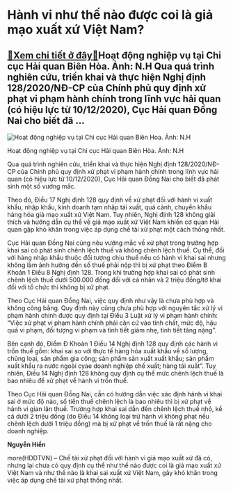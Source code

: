 Hành vi như thế nào được coi là giả mạo xuất xứ Việt Nam?
=========================================================

[:gift:Xem chi tiết ở đây:gift:](https://hddtvn.com/hanh-vi-nhu-the-nao-duoc-coi-la-gia-mao-xuat-xu-viet-nam/)Hoạt động nghiệp vụ tại Chi cục Hải quan Biên Hòa. Ảnh: N.H Qua quá trình nghiên cứu, triển khai và thực hiện Nghị định 128/2020/NĐ-CP của Chính phủ quy định xử phạt vi phạm hành chính trong lĩnh vực hải quan (có hiệu lực từ 10/12/2020), Cục Hải quan Đồng Nai cho biết đã …
---------------------------------------------------------------------------------------------------------------------------------------------------------------------------------------------------------------------------------------------------------------------------------





![Hoạt động nghiệp vụ tại Chi cục Hải quan Biên Hoa. Ảnh: N.H](https://hddtvn.com/wp-content/uploads/2021/01/1003_IMG_7782.jpg "Hoạt động nghiệp vụ tại Chi cục Hải quan Biên Hoa. Ảnh: N.H")


Hoạt động nghiệp vụ tại Chi cục Hải quan Biên Hòa. Ảnh: N.H



Qua quá trình nghiên cứu, triển khai và thực hiện Nghị định 128/2020/NĐ-CP của Chính phủ quy định xử phạt vi phạm hành chính trong lĩnh vực hải quan (có hiệu lực từ 10/12/2020), Cục Hải quan Đồng Nai cho biết đã phát sinh một số vướng mắc.


Theo đó, Điều 17 Nghị định 128 quy định về xử phạt đối với hành vi xuất khẩu, nhập khẩu, kinh doanh tạm nhập tái xuất, quá cảnh, chuyển khẩu hàng hóa giả mạo xuất xứ Việt Nam. Tuy nhiên, Nghị định 128 không giải thích và hướng dẫn cụ thể về giả mạo xuất xứ Việt Nam khiến cơ quan Hải quan gặp khó khăn trong việc áp dụng chế tài xử phạt một cách thống nhất.


Cục Hải quan Đồng Nai cũng nêu vướng mắc về xử phạt trong trường hợp khai sai có phát sinh chênh lệch thuế và không chênh lệch thuế. Cụ thể, đối với hàng nhập khẩu thuộc đối tượng chịu thuế nếu có hành vi khai sai nhưng không làm ảnh hưởng đến số thuế phải nộp thì bị xử phạt theo Điểm B Khoản 1 Điều 8 Nghị định 128. Trong khi trường hợp khai sai có phát sinh chênh lệch thuế dưới 500.000 đồng đối với cá nhân và 2 triệu đồng/tờ khai đối với tổ chức thì không bị xử phạt.


Theo Cục Hải quan Đồng Nai, việc quy định như vậy là chưa phù hợp và không công bằng. Quy định này cũng chưa phù hợp với nguyên tắc xử lý vi phạm hành chính được quy định tại Điều 3 Luật xử lý vi phạm hành chính: “Việc xử phạt vi phạm hành chính phải căn cứ vào tính chất, mức độ, hậu quả vi phạm, đối tượng vi phạm và tình tiết giảm nhẹ, tình tiết tăng nặng”.


Bên cạnh đó, Điểm Đ Khoản 1 Điều 14 Nghị định 128 quy định các hành vi trốn thuế gồm: khai sai so với thực tế hàng hóa xuất khẩu về số lượng, chủng loại, sản phẩm gia công; sản phẩm sản xuất xuất khẩu; sản phẩm xuất khẩu ra nước ngoài cyae doanh nghiệp chế xuất; hàng tái xuất”. Tuy nhiên, Điều 14 Nghị định 128 không quy định cụ thể mức chênh lệch thuế là bao nhiêu để xử phạt về hành vi trốn thuế.


Theo Cục Hải quan Đồng Nai, cần có hướng dẫn việc xác định hành vi khai sai ở mức độ nào, số tiền thuế chênh lệch là bao nhiêu thì bị xử phạt về hành vi gian lận thuế. Trường hợp khai sai dẫn đến chênh lệch thuế nhỏ, kể cả dưới 2 triệu đồng (do Điều 14 không loại trừ hành vi không phạt nếu chênh lệch dưới 1 triệu đồng) mà bị xử phạt về trốn thuế là rất nặng cho doanh nghiệp.




**Nguyễn Hiền**



more(HDDTVN) – Chế tài xử phạt đối với hành vi giả mạo xuất xứ đã có, nhưng lại chưa có quy định cụ thể như thế nào được coi là giả mạo xuất xứ Việt Nam và như thế nào là khai sai xuất xứ Việt Nam, gây khó khăn trong việc áp dụng chế tài xử phạt thống nhất.

